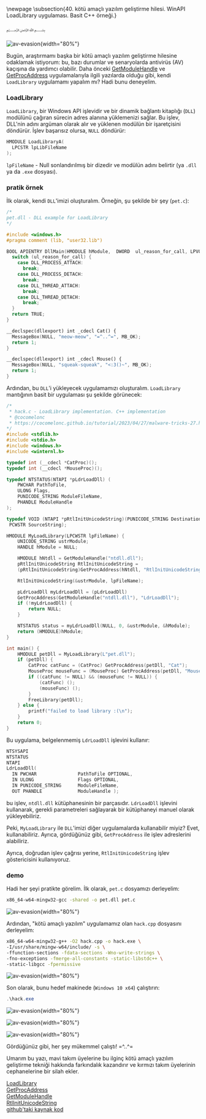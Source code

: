 \newpage
\subsection{40. kötü amaçlı yazılım geliştirme hilesi. WinAPI LoadLibrary uygulaması. Basit C++ örneği.}

﷽

![av-evasion](./images/94/2023-04-28_15-06.png){width="80%"}      

Bugün, araştırmamı başka bir kötü amaçlı yazılım geliştirme hilesine odaklamak istiyorum: bu, bazı durumlar ve senaryolarda antivirüs (AV) kaçışına da yardımcı olabilir. Daha önceki [GetModuleHandle](https://cocomelonc.github.io/malware/2023/04/08/malware-av-evasion-15.html) ve [GetProcAddress](https://cocomelonc.github.io/malware/2023/04/16/malware-av-evasion-16.html) uygulamalarıyla ilgili yazılarda olduğu gibi, kendi `LoadLibrary` uygulamamı yapalım mı? Hadi bunu deneyelim.     

### LoadLibrary

`LoadLibrary`, bir Windows API işlevidir ve bir dinamik bağlantı kitaplığı (`DLL`) modülünü çağıran sürecin adres alanına yüklemenizi sağlar. Bu işlev, DLL'nin adını argüman olarak alır ve yüklenen modülün bir işaretçisini döndürür. İşlev başarısız olursa, `NULL` döndürür:    

```cpp
HMODULE LoadLibraryA(
  LPCSTR lpLibFileName
);
```

`lpFileName` - Null sonlandırılmış bir dizedir ve modülün adını belirtir (ya `.dll` ya da `.exe` dosyası).     

### pratik örnek  

İlk olarak, kendi `DLL`'imizi oluşturalım. Örneğin, şu şekilde bir şey (`pet.c`):     

```cpp
/*
pet.dll - DLL example for LoadLibrary
*/

#include <windows.h>
#pragma comment (lib, "user32.lib")

BOOL APIENTRY DllMain(HMODULE hModule,  DWORD  ul_reason_for_call, LPVOID lpReserved) {
  switch (ul_reason_for_call) {
    case DLL_PROCESS_ATTACH:
      break;
    case DLL_PROCESS_DETACH:
      break;
    case DLL_THREAD_ATTACH:
      break;
    case DLL_THREAD_DETACH:
      break;
  }
  return TRUE;
}

__declspec(dllexport) int _cdecl Cat() {
  MessageBox(NULL, "meow-meow", "=^..^=", MB_OK);
  return 1;
}

__declspec(dllexport) int _cdecl Mouse() {
  MessageBox(NULL, "squeak-squeak", "<:3()~", MB_OK);
  return 1;
}
```

Ardından, bu `DLL`'i yükleyecek uygulamamızı oluşturalım. `LoadLibrary` mantığının basit bir uygulaması şu şekilde görünecek:    

```cpp
/*
 * hack.c - LoadLibrary implementation. C++ implementation
 * @cocomelonc
 * https://cocomelonc.github.io/tutorial/2023/04/27/malware-tricks-27.html
*/
#include <stdlib.h>
#include <stdio.h>
#include <windows.h>
#include <winternl.h>

typedef int (__cdecl *CatProc)();
typedef int (__cdecl *MouseProc)();

typedef NTSTATUS(NTAPI *pLdrLoadDll) (
    PWCHAR PathToFile,
    ULONG Flags,
    PUNICODE_STRING ModuleFileName,
    PHANDLE ModuleHandle
);

typedef VOID (NTAPI *pRtlInitUnicodeString)(PUNICODE_STRING DestinationString,
 PCWSTR SourceString);

HMODULE MyLoadLibrary(LPCWSTR lpFileName) {
    UNICODE_STRING ustrModule;
    HANDLE hModule = NULL;

    HMODULE hNtdll = GetModuleHandle("ntdll.dll");
    pRtlInitUnicodeString RtlInitUnicodeString = 
    (pRtlInitUnicodeString)GetProcAddress(hNtdll, "RtlInitUnicodeString");

    RtlInitUnicodeString(&ustrModule, lpFileName);

    pLdrLoadDll myLdrLoadDll = (pLdrLoadDll)
    GetProcAddress(GetModuleHandle("ntdll.dll"), "LdrLoadDll");
    if (!myLdrLoadDll) {
        return NULL;
    }

    NTSTATUS status = myLdrLoadDll(NULL, 0, &ustrModule, &hModule);
    return (HMODULE)hModule;
}

int main() {
    HMODULE petDll = MyLoadLibrary(L"pet.dll");
    if (petDll) {
        CatProc catFunc = (CatProc) GetProcAddress(petDll, "Cat");
        MouseProc mouseFunc = (MouseProc) GetProcAddress(petDll, "Mouse");
        if ((catFunc != NULL) && (mouseFunc != NULL)) {
            (catFunc) ();
            (mouseFunc) ();
        }
        FreeLibrary(petDll);
    } else {
        printf("failed to load library :(\n");
    }
    return 0;
}
```

Bu uygulama, belgelenmemiş `LdrLoadDll` işlevini kullanır:     

```cpp
NTSYSAPI 
NTSTATUS
NTAPI
LdrLoadDll(
  IN PWCHAR               PathToFile OPTIONAL,
  IN ULONG                Flags OPTIONAL,
  IN PUNICODE_STRING      ModuleFileName,
  OUT PHANDLE             ModuleHandle );
```

bu işlev, `ntdll.dll` kütüphanesinin bir parçasıdır. `LdrLoadDll` işlevini kullanarak, gerekli parametreleri sağlayarak bir kütüphaneyi manuel olarak yükleyebiliriz.    

Peki, `MyLoadLibrary` ile `DLL`'imizi diğer uygulamalarda kullanabilir miyiz? Evet, kullanabiliriz. Ayrıca, gördüğünüz gibi, `GetProcAddress` ile işlev adreslerini alabiliriz.     

Ayrıca, doğrudan işlev çağrısı yerine, `RtlInitUnicodeString` işlev göstericisini kullanıyoruz.       

### demo

Hadi her şeyi pratikte görelim. İlk olarak, `pet.c` dosyamızı derleyelim:      

```bash
x86_64-w64-mingw32-gcc -shared -o pet.dll pet.c
```

![av-evasion](./images/94/2023-04-28_15-03.png){width="80%"}      

Ardından, "kötü amaçlı yazılım" uygulamamız olan `hack.cpp` dosyasını derleyelim:     

```bash
x86_64-w64-mingw32-g++ -O2 hack.cpp -o hack.exe \
-I/usr/share/mingw-w64/include/ -s \
-ffunction-sections -fdata-sections -Wno-write-strings \
-fno-exceptions -fmerge-all-constants -static-libstdc++ \
-static-libgcc -fpermissive
```

![av-evasion](./images/94/2023-04-28_15-05.png){width="80%"}      

Son olarak, bunu hedef makinede (`Windows 10 x64`) çalıştırın:    

```powershell
.\hack.exe
```

![av-evasion](./images/94/2023-04-28_15-07.png){width="80%"}      

![av-evasion](./images/94/2023-04-28_15-08.png){width="80%"}      

![av-evasion](./images/94/2023-04-28_16-35.png){width="80%"}        

Gördüğünüz gibi, her şey mükemmel çalıştı! =^..^=

Umarım bu yazı, mavi takım üyelerine bu ilginç kötü amaçlı yazılım geliştirme tekniği hakkında farkındalık kazandırır ve kırmızı takım üyelerinin cephanelerine bir silah ekler.     

[LoadLibrary](https://learn.microsoft.com/en-us/windows/win32/api/libloaderapi/nf-libloaderapi-loadlibrarya)     
[GetProcAddress](https://learn.microsoft.com/en-us/windows/win32/api/libloaderapi/nf-libloaderapi-getprocaddress)    
[GetModuleHandle](https://docs.microsoft.com/en-us/windows/win32/api/libloaderapi/nf-libloaderapi-getmodulehandlea)     
[RtlInitUnicodeString](https://learn.microsoft.com/en-us/windows-hardware/drivers/ddi/wdm/nf-wdm-rtlinitunicodestring)    
[github'taki kaynak kod](https://github.com/cocomelonc/meow/tree/master/2023-04-27-malware-tricks-27)     
